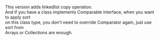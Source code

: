 This version adds linkedlist copy operation.  
And if you have a class implements Comparable interface, when you want to apply sort  
on this class type, you don't need to override Comparator again, just use sort from  
Arrays or Collections are enough.